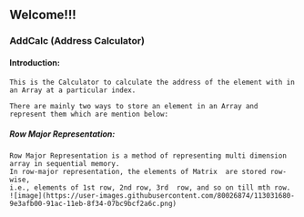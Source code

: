 ## Welcome!!!
### AddCalc (Address Calculator)
#### Introduction:
```
This is the Calculator to calculate the address of the element with in an Array at a particular index.

There are mainly two ways to store an element in an Array and represent them which are mention below:
```
##### Row Major Representation:
```
Row Major Representation is a method of representing multi dimension array in sequential memory.
In row-major representation, the elements of Matrix  are stored row-wise,
i.e., elements of 1st row, 2nd row, 3rd  row, and so on till mth row.
![image](https://user-images.githubusercontent.com/80026874/113031680-9e3afb00-91ac-11eb-8f34-07bc9bcf2a6c.png)
